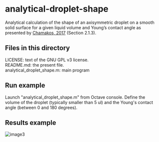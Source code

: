 # analytical-droplet-shape
Analytical calculation of the shape of an axisymmetric droplet on a smooth solid surface for a given liquid volume and Young’s contact angle as presented by [Chamakos, 2017](http://dspace.lib.ntua.gr/xmlui/handle/123456789/44746) (Section 2.1.3).

## Files in this directory
LICENSE: text of the GNU GPL v3 license.</br>
README.md: the present file.</br>
analytical_droplet_shape.m: main program

## Run example
Launch "analytical_droplet_shape.m" from Octave console. Define the volume of the droplet (typically smaller than 5 ul) and the Young's contact angle (between 0 and 180 degrees).

## Results example
![image3](https://user-images.githubusercontent.com/29924262/136164104-c002ff6b-7749-4445-858f-38183eaf7238.png)

